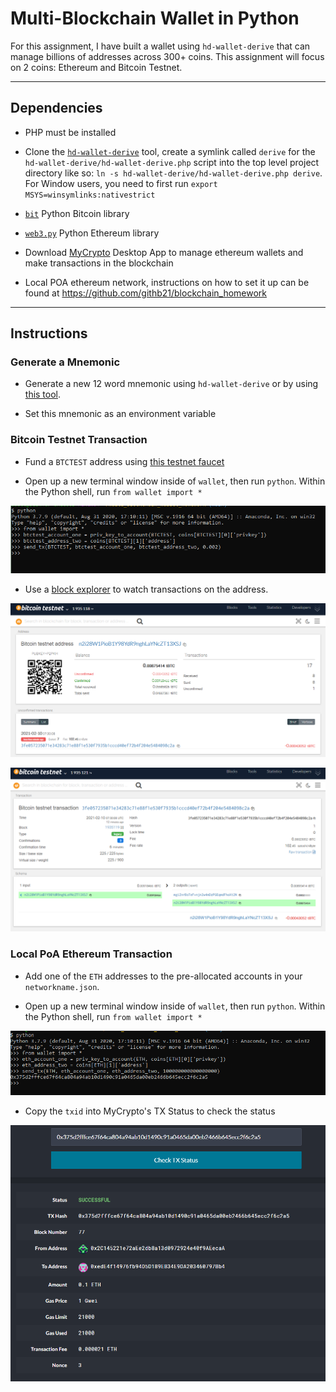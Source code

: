 # Multi-Blockchain Wallet in Python

For this assignment, I have built a wallet using `hd-wallet-derive` that can manage billions of addresses across 300+ coins. This assignment will focus on 2 coins: Ethereum and Bitcoin Testnet.

---

## Dependencies

- PHP must be installed

- Clone the [`hd-wallet-derive`](https://github.com/dan-da/hd-wallet-derive) tool, create a symlink called `derive` for the `hd-wallet-derive/hd-wallet-derive.php` script into the top level project
  directory like so: `ln -s hd-wallet-derive/hd-wallet-derive.php derive`. For Window users, you need to first run `export MSYS=winsymlinks:nativestrict`

- [`bit`](https://ofek.github.io/bit/) Python Bitcoin library

- [`web3.py`](https://github.com/ethereum/web3.py) Python Ethereum library

- Download [MyCrypto](https://www.mycrypto.com/) Desktop App to manage ethereum wallets and make transactions in the blockchain

- Local POA ethereum network, instructions on how to set it up can be found at https://github.com/githb21/blockchain_homework

---

## Instructions

### Generate a Mnemonic

- Generate a new 12 word mnemonic using `hd-wallet-derive` or by using [this tool](https://iancoleman.io/bip39/).

- Set this mnemonic as an environment variable

### Bitcoin Testnet Transaction

- Fund a `BTCTEST` address using [this testnet faucet](https://testnet-faucet.mempool.co/)

- Open up a new terminal window inside of `wallet`, then run `python`. Within the Python shell, run `from wallet import *` 

![btctest](images/btc_function.png)

- Use a [block explorer](https://tbtc.bitaps.com/) to watch transactions on the address.

![btc_account](images/btctest_account_one.PNG)

![btc_tx](images/btctest_tx.PNG)

### Local PoA Ethereum Transaction

- Add one of the `ETH` addresses to the pre-allocated accounts in your `networkname.json`.

- Open up a new terminal window inside of `wallet`, then run `python`. Within the Python shell, run `from wallet import *` 

![eth](images/eth_function.PNG)

- Copy the `txid` into MyCrypto's TX Status to check the status

![eth_tx](images/eth_tx.PNG)